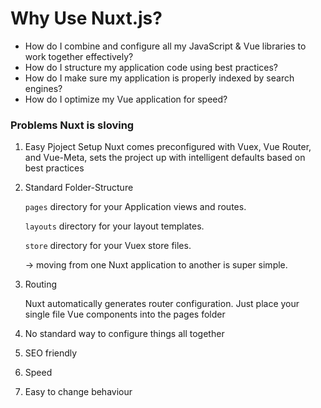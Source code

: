 # Why Use Nuxt.js?

- How do I combine and configure all my JavaScript & Vue libraries to work together effectively?
- How do I structure my application code using best practices?
- How do I make sure my application is properly indexed by search engines?
- How do I optimize my Vue application for speed?



### Problems Nuxt is sloving

1. Easy Pjoject Setup
   Nuxt comes preconfigured with Vuex, Vue Router, and Vue-Meta, sets the project up with intelligent defaults based on best practices

2. Standard Folder-Structure

   `pages` directory for your Application views and routes.

   `layouts` directory for your layout templates.

   `store` directory for your Vuex store files.

   ->  moving from one Nuxt application to another is super simple.

3. Routing

   Nuxt automatically generates router configuration. Just place your single file Vue components into the pages folder  

4. No standard way to configure things all together

5. SEO friendly

6. Speed

7. Easy to change behaviour